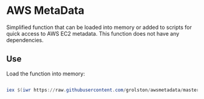 # AWS MetaData

Simplified function that can be loaded into memory or added to scripts for quick access to AWS EC2 metadata. This function does not have any dependencies.

## Use

Load the function into memory:

```powershell

iex $(iwr https://raw.githubusercontent.com/grolston/awsmetadata/master/AwsMetadata.ps1 -UseBasicParsing).Content

```
